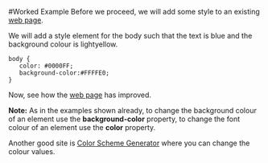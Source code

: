 
#Worked Example
Before we proceed, we will add some style to an existing <a href="archives/Class Htmls/class1.htm" target = "_blank">web page</a>.

We will add a style element for the body such that the text is blue and the background colour is lightyellow.
~~~
body {
   color: #0000FF;
   background-color:#FFFFE0;
}
~~~

Now, see how the <a href="archives/Class Htmls/class1a.htm"  target = "_blank">web page</a> has improved.

**Note:** As in the examples shown already, to change the background colour of an element use the **background-color** property, to change the font colour of an element use the **color** property.

Another good site is <a href = "http://www.generateit.net/color-schemes/index.php" target="_blank">Color Scheme Generator</a> where you can change the colour values.</p>
